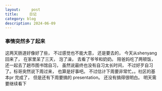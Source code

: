 ```yaml
---
layout:     post
title:     日记
category: blog
description: 2024-06-09
--- 
```

### 事情突然多了起来

这两天肠道好像好了些， 不过感觉也不能大意， 还是要去的， 今天从shenyang回来了， 在家里呆了三天， 泡了澡， 去看了爷爷和奶奶。 陪爸妈吃了两顿饭， 还一起去了趟市图书馆自习， 虽然说最终也没有自习太长时间， 不过好歹自习了。标哥突然说下周过来， 也算是好事吧。 不过估计下周要非常忙。。社区的基本pr 完成了， 但是还有下周要搞的 presentation。 还没有搞得很明白。 明天需要继续看下
